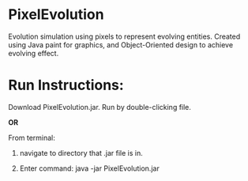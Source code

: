 # PixelEvolution
Evolution simulation using pixels to represent evolving entities. Created using Java paint for graphics, and Object-Oriented design to achieve evolving effect.

# Run Instructions:
Download PixelEvolution.jar.
Run by double-clicking file.

**OR**

From terminal: 

1)  navigate to directory that .jar file is in.

2)  Enter command: java -jar PixelEvolution.jar
